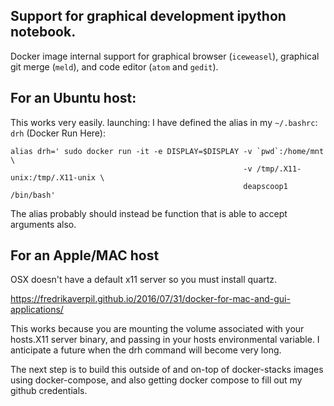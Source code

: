 ## Support for graphical development ipython notebook.

Docker image internal support for graphical browser (`iceweasel`), graphical git merge (`meld`), and code editor (`atom` and `gedit`). 

## For an Ubuntu host:
This works very easily.
launching: 
I have defined the alias in my `~/.bashrc`:
`drh` (Docker Run Here):

```
alias drh=' sudo docker run -it -e DISPLAY=$DISPLAY -v `pwd`:/home/mnt \
                                                    -v /tmp/.X11-unix:/tmp/.X11-unix \
                                                    deapscoop1 /bin/bash'
```
The alias probably should instead be function that is able to accept arguments also.

## For an Apple/MAC host

OSX doesn't have a default x11 server so you must install quartz.

https://fredrikaverpil.github.io/2016/07/31/docker-for-mac-and-gui-applications/

This works because you are mounting the volume associated with your hosts.X11 server binary,  and passing in your hosts environmental variable. I anticipate a future when the drh command will become very long.

The next step is to build this outside of and on-top of docker-stacks images using docker-compose, and also getting docker compose to fill out my github credentials.
